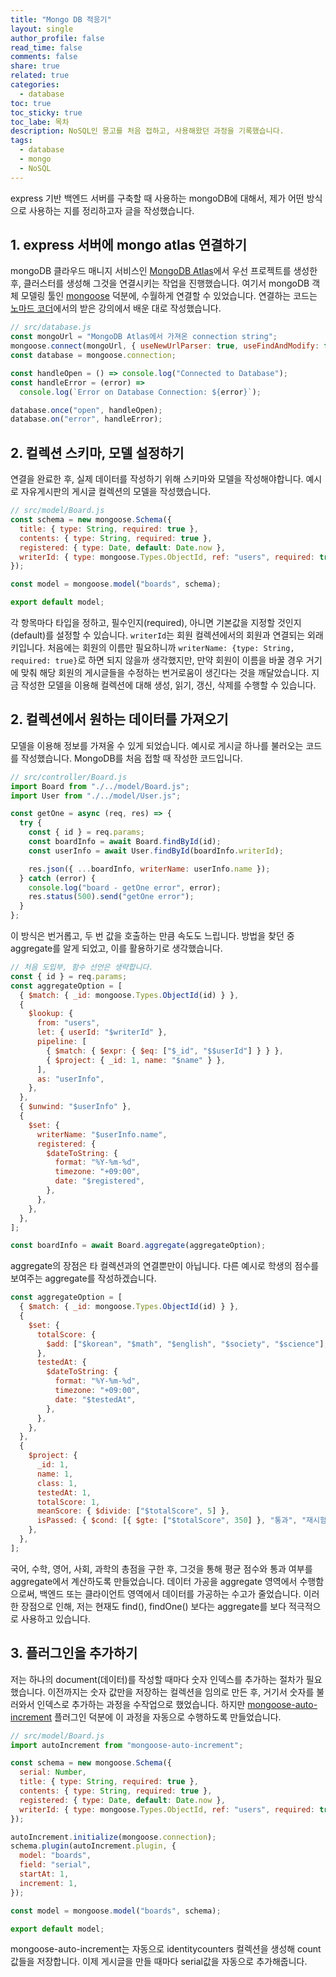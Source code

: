```yaml
---
title: "Mongo DB 적응기"
layout: single
author_profile: false
read_time: false
comments: false
share: true
related: true
categories:
  - database
toc: true
toc_sticky: true
toc_labe: 목차
description: NoSQL인 몽고를 처음 접하고, 사용해왔던 과정을 기록했습니다.
tags:
  - database
  - mongo
  - NoSQL
---
```


express 기반 백엔드 서버를 구축할 때 사용하는 mongoDB에 대해서, 제가 어떤 방식으로 사용하는 지를 정리하고자 글을 작성했습니다.

## 1. express 서버에 mongo atlas 연결하기

mongoDB 클라우드 매니지 서비스인 [MongoDB Atlas](https://www.mongodb.com/cloud/atlas)에서 우선 프로젝트를 생성한 후, 클러스터를 생성해 그것을 연결시키는 작업을 진행했습니다. 여기서 mongoDB 객체 모델링 툴인 [mongoose](https://www.npmjs.com/package/mongoose) 덕분에, 수월하게 연결할 수 있었습니다.
연결하는 코드는 [노마드 코더](https://nomadcoders.co/)에서의 받은 강의에서 배운 대로 작성했습니다.

```javascript
// src/database.js
const mongoUrl = "MongoDB Atlas에서 가져온 connection string";
mongoose.connect(mongoUrl, { useNewUrlParser: true, useFindAndModify: false });
const database = mongoose.connection;

const handleOpen = () => console.log("Connected to Database");
const handleError = (error) =>
  console.log(`Error on Database Connection: ${error}`);

database.once("open", handleOpen);
database.on("error", handleError);
```

## 2. 컬렉션 스키마, 모델 설정하기

연결을 완료한 후, 실제 데이터를 작성하기 위해 스키마와 모델을 작성해야합니다. 예시로 자유게시판의 게시글 컬렉션의 모델을 작성했습니다.

```javascript
// src/model/Board.js
const schema = new mongoose.Schema({
  title: { type: String, required: true },
  contents: { type: String, required: true },
  registered: { type: Date, default: Date.now },
  writerId: { type: mongoose.Types.ObjectId, ref: "users", required: true },
});

const model = mongoose.model("boards", schema);

export default model;
```

각 항목마다 타입을 정하고, 필수인지(required), 아니면 기본값을 지정할 것인지(default)를 설정할 수 있습니다.
`writerId`는 회원 컬렉션에서의 회원과 연결되는 외래키입니다. 처음에는 회원의 이름만 필요하니까 `writerName: {type: String, required: true}`로 하면 되지 않을까 생각했지만, 만약 회원이 이름을 바꿀 경우 거기에 맞춰 해당 회원의 게시글들을 수정하는 번거로움이 생긴다는 것을 깨달았습니다.
지금 작성한 모델을 이용해 컬렉션에 대해 생성, 읽기, 갱신, 삭제를 수행할 수 있습니다.

## 2. 컬렉션에서 원하는 데이터를 가져오기

모델을 이용해 정보를 가져올 수 있게 되었습니다. 예시로 게시글 하나를 불러오는 코드를 작성했습니다. MongoDB를 처음 접할 때 작성한 코드입니다.

```javascript
// src/controller/Board.js
import Board from "./../model/Board.js";
import User from "./../model/User.js";

const getOne = async (req, res) => {
  try {
    const { id } = req.params;
    const boardInfo = await Board.findById(id);
    const userInfo = await User.findById(boardInfo.writerId);

    res.json({ ...boardInfo, writerName: userInfo.name });
  } catch (error) {
    console.log("board - getOne error", error);
    res.status(500).send("getOne error");
  }
};
```

이 방식은 번거롭고, 두 번 값을 호출하는 만큼 속도도 느립니다. 방법을 찾던 중 aggregate를 알게 되었고, 이를 활용하기로 생각했습니다.

```javascript
// 처음 도입부, 함수 선언은 생략합니다.
const { id } = req.params;
const aggregateOption = [
  { $match: { _id: mongoose.Types.ObjectId(id) } },
  {
    $lookup: {
      from: "users",
      let: { userId: "$writerId" },
      pipeline: [
        { $match: { $expr: { $eq: ["$_id", "$$userId"] } } },
        { $project: { _id: 1, name: "$name" } },
      ],
      as: "userInfo",
    },
  },
  { $unwind: "$userInfo" },
  {
    $set: {
      writerName: "$userInfo.name",
      registered: {
        $dateToString: {
          format: "%Y-%m-%d",
          timezone: "+09:00",
          date: "$registered",
        },
      },
    },
  },
];

const boardInfo = await Board.aggregate(aggregateOption);
```

aggregate의 장점은 타 컬렉션과의 연결뿐만이 아닙니다. 다른 예시로 학생의 점수를 보여주는 aggregate를 작성하겠습니다.

```javascript
const aggregateOption = [
  { $match: { _id: mongoose.Types.ObjectId(id) } },
  {
    $set: {
      totalScore: {
        $add: ["$korean", "$math", "$english", "$society", "$science"],
      },
      testedAt: {
        $dateToString: {
          format: "%Y-%m-%d",
          timezone: "+09:00",
          date: "$testedAt",
        },
      },
    },
  },
  {
    $project: {
      _id: 1,
      name: 1,
      class: 1,
      testedAt: 1,
      totalScore: 1,
      meanScore: { $divide: ["$totalScore", 5] },
      isPassed: { $cond: [{ $gte: ["$totalScore", 350] }, "통과", "재시험"] },
    },
  },
];
```

국어, 수학, 영어, 사회, 과학의 총점을 구한 후, 그것을 통해 평균 점수와 통과 여부를 aggregate에서 계산하도록 만들었습니다. 데이터 가공을 aggregate 영역에서 수행함으로써, 백엔드 또는 클라이언트 영역에서 데이터를 가공하는 수고가 줄었습니다. 이러한 장점으로 인해, 저는 현재도 find(), findOne() 보다는 aggregate를 보다 적극적으로 사용하고 있습니다.

## 3. 플러그인을 추가하기

저는 하나의 document(데이터)를 작성할 때마다 숫자 인덱스를 추가하는 절차가 필요했습니다. 이전까지는 숫자 값만을 저장하는 컬렉션을 임의로 만든 후, 거기서 숫자를 불러와서 인덱스로 추가하는 과정을 수작업으로 했었습니다. 하지만 [mongoose-auto-increment](https://www.npmjs.com/package/mongoose-auto-increment) 플러그인 덕분에 이 과정을 자동으로 수행하도록 만들었습니다.

```javascript
// src/model/Board.js
import autoIncrement from "mongoose-auto-increment";

const schema = new mongoose.Schema({
  serial: Number,
  title: { type: String, required: true },
  contents: { type: String, required: true },
  registered: { type: Date, default: Date.now },
  writerId: { type: mongoose.Types.ObjectId, ref: "users", required: true },
});

autoIncrement.initialize(mongoose.connection);
schema.plugin(autoIncrement.plugin, {
  model: "boards",
  field: "serial",
  startAt: 1,
  increment: 1,
});

const model = mongoose.model("boards", schema);

export default model;
```

mongoose-auto-increment는 자동으로 identitycounters 컬렉션을 생성해 count값들을 저장합니다. 이제 게시글을 만들 때마다 serial값을 자동으로 추가해줍니다.
